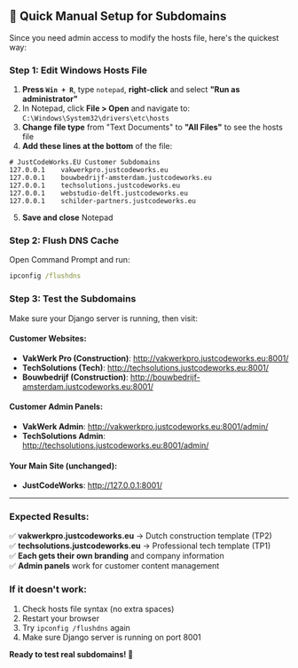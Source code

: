 ## 🚀 Quick Manual Setup for Subdomains

Since you need admin access to modify the hosts file, here's the quickest way:

### **Step 1: Edit Windows Hosts File**

1. **Press `Win + R`**, type `notepad`, **right-click** and select **"Run as administrator"**
2. In Notepad, click **File > Open** and navigate to: `C:\Windows\System32\drivers\etc\hosts`
3. **Change file type** from "Text Documents" to **"All Files"** to see the hosts file
4. **Add these lines at the bottom** of the file:

```
# JustCodeWorks.EU Customer Subdomains
127.0.0.1    vakwerkpro.justcodeworks.eu
127.0.0.1    bouwbedrijf-amsterdam.justcodeworks.eu
127.0.0.1    techsolutions.justcodeworks.eu
127.0.0.1    webstudio-delft.justcodeworks.eu
127.0.0.1    schilder-partners.justcodeworks.eu
```

5. **Save and close** Notepad

### **Step 2: Flush DNS Cache**

Open Command Prompt and run:
```cmd
ipconfig /flushdns
```

### **Step 3: Test the Subdomains**

Make sure your Django server is running, then visit:

#### **Customer Websites:**
- **VakWerk Pro (Construction)**: http://vakwerkpro.justcodeworks.eu:8001/
- **TechSolutions (Tech)**: http://techsolutions.justcodeworks.eu:8001/
- **Bouwbedrijf (Construction)**: http://bouwbedrijf-amsterdam.justcodeworks.eu:8001/

#### **Customer Admin Panels:**
- **VakWerk Admin**: http://vakwerkpro.justcodeworks.eu:8001/admin/
- **TechSolutions Admin**: http://techsolutions.justcodeworks.eu:8001/admin/

#### **Your Main Site (unchanged):**
- **JustCodeWorks**: http://127.0.0.1:8001/

---

### **Expected Results:**

✅ **vakwerkpro.justcodeworks.eu** → Dutch construction template (TP2)  
✅ **techsolutions.justcodeworks.eu** → Professional tech template (TP1)  
✅ **Each gets their own branding** and company information  
✅ **Admin panels** work for customer content management  

### **If it doesn't work:**
1. Check hosts file syntax (no extra spaces)
2. Restart your browser 
3. Try `ipconfig /flushdns` again
4. Make sure Django server is running on port 8001

**Ready to test real subdomains! 🎯**